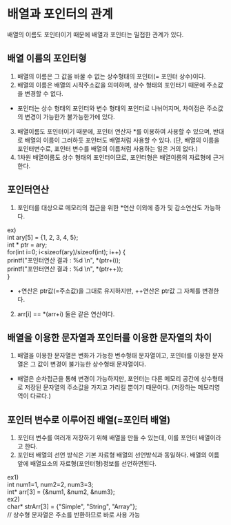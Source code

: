 # 배열과 포인터의 관계
배열의 이름도 포인터이기 때문에 배열과 포인터는 밀접한 관계가 있다.    

## 배열 이름의 포인터형
1. 배열의 이름은 그 값을 바꿀 수 없는 상수형태의 포인터(= 포인터 상수)이다.   
2. 배열의 이름은 배열의 시작주소값을 의미하며, 상수 형태의 포인터기 때문에 주소값을 변경할 수 없다.   
  * 포인터는 상수 형태의 포인터와 변수 형태의 포인터로 나뉘어지며, 차이점은 주소값의 변경이 가능한가 불가능한가에 있다.   
3. 배열이름도 포인터이기 때문에, 포인터 연산자 *를 이용하여 사용할 수 있으며, 반대로 배열의 이름이 그러하듯 포인터도 배열처럼 사용할 수 있다. (단, 배열의 이름을 포인터변수로, 포인터 변수를 배열의 이름처럼 사용하는 일은 거의 없다.)   
4. 1차원 배열이름도 상수 형태의 포인터이므로, 포인터형은 배열이름의 자료형에 근거한다.   

## 포인터연산
1. 포인터를 대상으로 메모리의 접근을 위한 *연산 이외에 증가 및 감소연산도 가능하다.   

ex)    
    int ary[5] = {1, 2, 3, 4, 5};   
    int * ptr = ary;   
    for(int i=0; i<sizeof(ary)/sizeof(int); i++) {   
      printf("포인터연산 결과 : %d \n", *(ptr+i));   
      printf("포인터연산 결과 : %d \n", *(ptr++));   
    }   

* +연산은 ptr값(=주소값)을 그대로 유지하지만, ++연산은 ptr값 그 자체를 변경한다.   

2. arr[i] == *(arr+i) 둘은 같은 연산이다.   

## 배열을 이용한 문자열과 포인터를 이용한 문자열의 차이
1. 배열을 이용한 문자열은 변화가 가능한 변수형태 문자열이고, 포인터를 이용한 문자열은 그 값이 변경이 불가능한 상수형태 문자열이다.   

* 배열은 순차접근을 통해 변경이 가능하지만, 포인터는 다른 메모리 공간에 상수형태로 저장된 문자열의 주소값을 가지고 가리킬 뿐이기 때문이다. (저장하는 메모리영역이 다르다.)   

## 포인터 변수로 이루어진 배열(=포인터 배열)
1. 포인터 변수를 여러개 저장하기 위해 배열을 만들 수 있는데, 이를 포인터 배열이라고 한다.   
2. 포인터 배열의 선언 방식은 기본 자료형 배열의 선언방식과 동일하다. 배열의 이름 앞에 배열요소의 자료형(포인터형)정보를 선언하면된다.   

ex1)    
    int num1=1, num2=2, num3=3;   
    int* arr[3] = {&num1, &num2, &num3};   
ex2)    
    char* strArr[3] = {"Simple", "String", "Array"};   
    // 상수형 문자열은 주소를 반환하므로 바로 사용 가능   